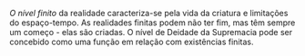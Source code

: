 ﻿<I>O nível finito</I> da realidade caracteriza-se pela vida da criatura e limitações do espaço-tempo. As realidades finitas podem não ter fim, mas têm sempre um começo - elas são criadas. O nível de  Deidade da Supremacia pode ser concebido como uma função em relação com existências finitas.
